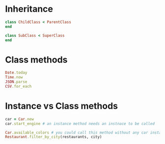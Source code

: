 # Inheritance

```rb
class ChildClass < ParentClass
end

class SubClass < SuperClass
end
```


# Class methods

```rb
Date.today
Time.now
JSON.parse
CSV.for_each
```

# Instance vs Class methods

```rb
car = Car.new
car.start_engine # an instance method needs an instnace to be called

Car.available_colors # you could call this method without any car instance
Restaurant.filter_by_city(restaurants, city)
```